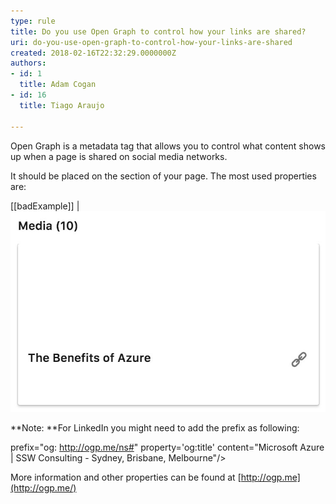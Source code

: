```yaml
---
type: rule
title: Do you use Open Graph to control how your links are shared?
uri: do-you-use-open-graph-to-control-how-your-links-are-shared
created: 2018-02-16T22:32:29.0000000Z
authors:
- id: 1
  title: Adam Cogan
- id: 16
  title: Tiago Araujo

---
```


Open Graph is a metadata tag that allows you to control what content shows up when a page is shared on social media networks.
 
It should be placed on the  section of your page. The most used properties are:


 [[badExample]]
| ![Shared link has no image and the title was "guessed" by LinkedIn ![opengraph-good.jpg](opengraph-good.jpg) ](open-graph-bad.jpg) 

**Note: **For LinkedIn you might need to add the prefix as following:

prefix="og: http://ogp.me/ns#" property='og:title' content="Microsoft Azure | SSW Consulting - Sydney, Brisbane, Melbourne"/>

More information and other properties can be found at [http://ogp.me](http://ogp.me/)
